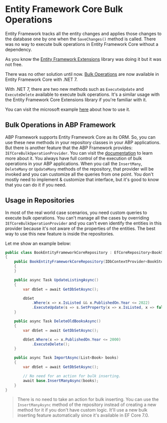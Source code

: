 # Entity Framework Core Bulk Operations
Entity Framework tracks all the entity changes and applies those changes to the database one by one when the `SaveChanges()` method is called. There was no way to execute bulk operations in Entity Framework Core without a dependency. 

As you know the [Entity Framework Extensions](https://entityframework-extensions.net/bulk-savechanges) library was doing it but it was not free.

There was no other solution until now. [Bulk Operations](https://learn.microsoft.com/en-us/ef/core/what-is-new/ef-core-7.0/whatsnew#executeupdate-and-executedelete-bulk-updates) are now available in Entity Framework Core with .NET 7.

With .NET 7, there are two new methods such as `ExecuteUpdate` and `ExecuteDelete` available to execute bulk operations. It's a similar usage with the Entity Framework Core Extensions library if you're familiar with it.

You can visit the microsoft example [here](https://docs.microsoft.com/en-us/ef/core/what-is-new/ef-core-7.0/whatsnew#executeupdate-and-executedelete-bulk-updates) about how to use it.


## Bulk Operations in ABP Framework

ABP Framework supports Entity Framework Core as its ORM. So, you can use these new methods in your repository classes in your ABP applications. But there is another feature that the ABP Framework provides: `IEfCoreBulkOperationProvider`. You can visit the [documentation](https://docs.abp.io/en/abp/latest/Entity-Framework-Core#customize-bulk-operations) to learn more about it. You always have full control of the execution of bulk operations in your ABP applications. When you call the `InsertMany`, `DeleteMany` or `UpdateMany` methods of the repository, that provider will be invoked and you can customize all the queries from one point. You don't mostly need to implement & customize that interface, but it's good to know that you can do it if you need. 

## Usage in Repositories

In most of the real world case scenarios, you need custom queries to execute bulk operations. You can't manage all the cases by overriding `IEfCoreBulkOperationProvider` and you can't even identify the entities in this provider because it's not aware of the properties of the entities. The best way to use this new feature is inside the repositories.

Let me show an example below:

```csharp
public class BookEntityFrameworkCoreRepository : EfCoreRepository<BookStoreDbContext, Book, Guid>, IBookRepository
{
    public BookEntityFrameworkCoreRepository(IDbContextProvider<BookStoreDbContext> dbContextProvider) : base(dbContextProvider)
    {
    }

    public async Task UpdateListingAsync()
    {
        var dbSet = await GetDbSetAsync();

        dbSet
            .Where(x => x.IsListed && x.PublishedOn.Year <= 2022)
            .ExecuteUpdate(s => s.SetProperty(x => x.IsListed, x => false));
    }

    public async Task DeleteOldBooksAsync()
    {
        var dbSet = await GetDbSetAsync();

        dbSet.Where(x => x.PublishedOn.Year <= 2000)
            .ExecuteDelete();
    }

    public async Task ImportAsync(List<Book> books)
    {
        var dbSet = await GetDbSetAsync();

        // No need for an action for bulk inserting.
        await base.InsertManyAsync(books); 
    }
}
```

> There is no need to take an action for bulk inserting. You can use the `InsertManyAsync` method of the repository instead of creating a new method for it if you don't have custom logic. It'll use a new bulk inserting feature automatically since it's available in EF Core 7.0.
